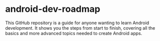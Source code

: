 # android-dev-roadmap
This GitHub repository is a guide for anyone wanting to learn Android development. It shows you the steps from start to finish, covering all the basics and more advanced topics needed to create Android apps.
